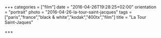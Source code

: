 +++
categories = ["film"]
date = "2016-04-26T19:28:25+02:00"
orientation = "portrait"
photo = "2016-04-26-la-tour-saint-jacques"
tags = ["paris","france","black & white","kodak","400tx","film"]
title = "La Tour Saint-Jaques"

+++
